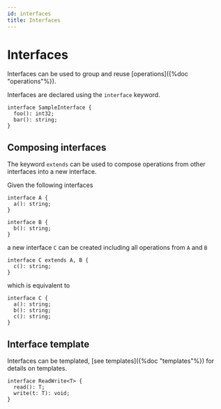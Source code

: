 ```yaml
---
id: interfaces
title: Interfaces
---
```


# Interfaces

Interfaces can be used to group and reuse [operations]({%doc "operations"%}).

Interfaces are declared using the `interface` keyword.

```cadl
interface SampleInterface {
  foo(): int32;
  bar(): string;
}
```

## Composing interfaces

The keyword `extends` can be used to compose operations from other interfaces into a new interface.

Given the following interfaces

```cadl
interface A {
  a(): string;
}

interface B {
  b(): string;
}
```

a new interface `C` can be created including all operations from `A` and `B`

```cadl
interface C extends A, B {
  c(): string;
}
```

which is equivalent to

```cadl
interface C {
  a(): string;
  b(): string;
  c(): string;
}
```

## Interface template

Interfaces can be templated, [see templates]({%doc "templates"%}) for details on templates.

```cadl
interface ReadWrite<T> {
  read(): T;
  write(t: T): void;
}
```
